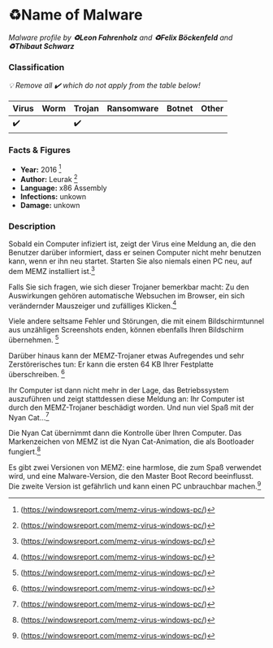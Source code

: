 # :recycle:Name of Malware

_Malware profile by **:recycle:Leon Fahrenholz** and **:recycle:Felix Böckenfeld** and **:recycle:Thibaut Schwarz**_

### Classification

_:bulb: Remove all :heavy_check_mark: which do not apply from the table below!_

| Virus              | Worm               | Trojan             | Ransomware         | Botnet             | Other                                   |
|:-------------------|:-------------------|:-------------------|:-------------------|:-------------------|:----------------------------------------|
| :heavy_check_mark: |  | :heavy_check_mark: |  |  |  |

### Facts & Figures

* **Year:** 2016 [^1]
* **Author:** Leurak [^1]
* **Language:** x86 Assembly
* **Infections:** unkown
* **Damage:** unkown

### Description

Sobald ein Computer infiziert ist, zeigt der Virus eine Meldung an, die den Benutzer darüber informiert, dass er seinen Computer nicht mehr benutzen kann, wenn er ihn neu startet. Starten Sie also niemals einen PC neu, auf dem MEMZ installiert ist.[^1]

Falls Sie sich fragen, wie sich dieser Trojaner bemerkbar macht: Zu den Auswirkungen gehören automatische Websuchen im Browser, ein sich verändernder Mauszeiger und zufälliges Klicken.[^1]

Viele andere seltsame Fehler und Störungen, die mit einem Bildschirmtunnel aus unzähligen Screenshots enden, können ebenfalls Ihren Bildschirm übernehmen. [^1]

Darüber hinaus kann der MEMZ-Trojaner etwas Aufregendes und sehr Zerstörerisches tun: Er kann die ersten 64 KB Ihrer Festplatte überschreiben. [^1]

Ihr Computer ist dann nicht mehr in der Lage, das Betriebssystem auszuführen und zeigt stattdessen diese Meldung an: Ihr Computer ist durch den MEMZ-Trojaner beschädigt worden. Und nun viel Spaß mit der Nyan Cat...[^1]

Die Nyan Cat übernimmt dann die Kontrolle über Ihren Computer. Das Markenzeichen von MEMZ ist die Nyan Cat-Animation, die als Bootloader fungiert.[^1]

Es gibt zwei Versionen von MEMZ: eine harmlose, die zum Spaß verwendet wird, und eine Malware-Version, die den Master Boot Record beeinflusst. Die zweite Version ist gefährlich und kann einen PC unbrauchbar machen.[^1]

[^1]: (https://windowsreport.com/memz-virus-windows-pc/)
